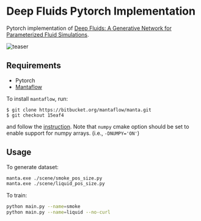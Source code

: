 # Deep Fluids Pytorch Implementation

Pytorch implementation of [Deep Fluids: A Generative Network for Parameterized Fluid Simulations](http://www.byungsoo.me/project/deep-fluids).

![teaser](./asset/teaser.png)

## Requirements

* Pytorch
* [Mantaflow](http://mantaflow.com/)

To install `mantaflow`, run:

    $ git clone https://bitbucket.org/mantaflow/manta.git
    $ git checkout 15eaf4
    
and follow the [instruction](http://mantaflow.com/install.html). Note that `numpy` cmake option should be set to enable support for numpy arrays. (i.e., `-DNUMPY='ON'`)

## Usage

To generate dataset:

```bash
manta.exe ./scene/smoke_pos_size.py
manta.exe ./scene/liquid_pos_size.py
```

To train:

```bash    
python main.py --name=smoke
python main.py --name=liquid --no-curl
```